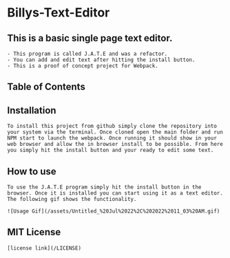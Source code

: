 # **Billys-Text-Editor**

## This is a basic single page text editor.
    - This program is called J.A.T.E and was a refactor.
    - You can add and edit text after hitting the install button.
    - This is a proof of concept project for Webpack.

## Table of Contents






## Installation

    To install this project from github simply clone the repository into your system via the terminal. Once cloned open the main folder and run NPM start to launch the webpack. Once running it should show in your web browser and allow the in browser install to be possible. From here you simply hit the install button and your ready to edit some text.

## How to use
    To use the J.A.T.E program simply hit the install button in the browser. Once it is installed you can start using it as a text editor. The following gif shows the functionality.

    ![Usage Gif](/assets/Untitled_%20Jul%2022%2C%202022%2011_03%20AM.gif)

## MIT License
    [license link](/LICENSE)